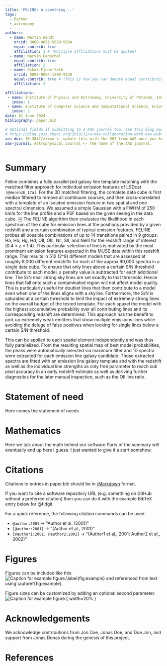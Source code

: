 ```yaml
---
title: 'FELINE: A something...'
tags:
  - Python
  - astronomy
  - ...
authors:
  - name: Martin Wendt
    orcid: 0000-0001-5020-9994
    equal-contrib: true
    affiliation: 1 # (Multiple affiliations must be quoted)
  - name: Marvin Henschel
    equal-contrib: true
    affiliation: 2
  - name: Oskar Fjonn Soth
    orcid: 0009-0004-1200-9130
    equal-contrib: true # (This is how you can denote equal contributions between multiple authors)
    affiliation: 2

affiliations:
 - name: Institute of Physics and Astronomy, University of Potsdam, 14476 Potsdam, Germany
   index: 1
 - name: Institute of Computer Science and Computational Science, University of Potsdam, 14476 Potsdam, Germany
   index: 2
date: 01 June 2024
bibliography: paper.bib

# Optional fields if submitting to a AAS journal too, see this blog post:
# https://blog.joss.theoj.org/2018/12/a-new-collaboration-with-aas-publishing
aas-doi: 10.3847/xxxxx <- update this with the DOI from AAS once you know it.
aas-journal: Astrophysical Journal <- The name of the AAS journal.
---
```


# Summary
Feline combines a fully parallelized galaxy line template matching with the matched filter approach for individual emission features of LSDcat `[@HerenzE_17a]`.
For the 3D matched filtering, the complete data cube is first median filtered to remove all continuum sources, and then cross-correlated with a template of an isolated
emission feature in two spatial and one spectral dimension. We assumed a simple Gaussian with a FWHM of 250 km/s for the line profile and a PSF based on the given seeing in the data cube. 
￼
The FELINE algorithm then evaluates the likelihood in each
spectrum of the cube for emission lines at the positions provided by a given redshift and a certain combination of typical emission features. FELINE probes all possible combinations of up to 14 transitions paired in 9 groups: Ha, Hb, Hg, Hd, OII, OIII, NII, SII, and NeIII for the redshift range of interest (0.4 < z < 1.4).
This particular selection of lines is motivated by the most prominent emission features expected in the MUSE data within this redshift range.
This results in 512 (2^9) different models that are assessed at roughly 8,000 different
redshifts for each of the approx 90,000 spectra in a single data cube.
To ensure that only lines above a certain S/N threshold contribute to each
model, a penalty value is subtracted for each additional line. The S/N
near strong sky lines are set exactly to that threshold. Hence lines that fall
onto such a contaminated region will not affect model quality. This is
particularly useful for doublet lines that then contribute to a model even
when one of the lines aligns with a skyline.
Furthermore, the S/N is saturated at a certain threshold to limit the
impact of extremely strong lines on the overall budget of the tested
template. 
For each spaxel the model with the highest accumulative probability over 
all contributing lines and its corresponding redshift are determined.
This approach has the benefit to pick up extremely weak emitters that show
multiple emissions lines while avoiding the deluge of false positives when
looking for single lines below a certain S/N threshold.

This can be applied to each spatial element independently and was thus fully parallelized. From the resulting spatial map of best model probabilities, the peaks were automatically selected via maximum filter and 1D spectra were extracted for each emission line galaxy candidate. Those extracted spectra are fitted with an emission line galaxy template and with the redshift as well as the individual line strengths as only free
parameter to reach sub pixel accuracy in an early redshift estimate as well as deriving further diagnostics for the later manual inspection, such as the OII line ratio.


# Statement of need

Here comes the statement of needs


# Mathematics

Here we talk about the math behind our software
Parts of the summary will eventually end up here I guess.
I just wanted to give it a start somehow.

# Citations

Citations to entries in paper.bib should be in
[rMarkdown](http://rmarkdown.rstudio.com/authoring_bibliographies_and_citations.html)
format.

If you want to cite a software repository URL (e.g. something on GitHub without a preferred
citation) then you can do it with the example BibTeX entry below for @fidgit.

For a quick reference, the following citation commands can be used:
- `@author:2001`  ->  "Author et al. (2001)"
- `[@author:2001]` -> "(Author et al., 2001)"
- `[@author1:2001; @author2:2001]` -> "(Author1 et al., 2001; Author2 et al., 2002)"

# Figures

Figures can be included like this:
![Caption for example figure.\label{fig:example}](figure.png)
and referenced from text using \autoref{fig:example}.

Figure sizes can be customized by adding an optional second parameter:
![Caption for example figure.](figure.png){ width=20% }

# Acknowledgements

We acknowledge contributions from Jon Doe, Jonas Doe, and Doe Jon, and support from Jonas Donas during the genesis of this project.

# References

